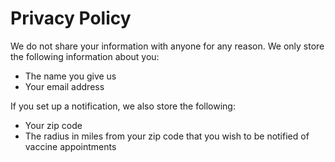 # Privacy Policy

We do not share your information with anyone for any reason. We only store the following information about you:
* The name you give us
* Your email address

If you set up a notification, we also store the following:
* Your zip code
* The radius in miles from your zip code that you wish to be notified of vaccine appointments

